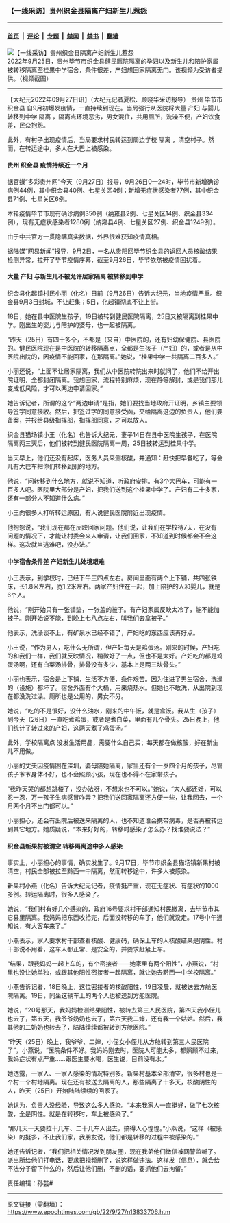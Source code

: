 ### 【一线采访】贵州织金县隔离产妇新生儿惹怨

---

#### [首页](../../../..?n13833706) &nbsp;|&nbsp; [评论](../../../../../epoch-comment?n13833706) &nbsp;|&nbsp; [专题](../../../../../epoch-special?n13833706) &nbsp;|&nbsp; [禁闻](../../../../../epoch-news?n13833706) &nbsp;|&nbsp; [禁书](../../../../../books?n13833706) &nbsp;|&nbsp; [翻墙](https://github.com/gfw-breaker/nogfw/blob/master/README.md?n13833706)


<div><img alt="【一线采访】贵州织金县隔离产妇新生儿惹怨" class="attachment-djy_600_400 size-djy_600_400 wp-post-image" src="https://i.epochtimes.com/assets/uploads/2022/09/id13833932-9ad7ac31d7d5e9b7daed92e88960fc59-600x400.png"/>
<div class="caption">
 2022年9月25日，贵州毕节市织金县健民医院隔离的孕妇以及新生儿和陪护家属被转移隔离至桂果中学宿舍，条件很差，产妇想回家隔离无门。该视频为受访者提供。（视频截图）
</div></div><hr/><div class="post_content" id="artbody" itemprop="articleBody">
 <!-- article content begin -->
 <p>
  【大纪元2022年09月27日讯】（大纪元记者夏松、顾晓华采访报导）
  <ok href="https://www.epochtimes.com/gb/tag/%E8%B4%B5%E5%B7%9E.html">
   贵州
  </ok>
  毕节市
  <ok href="https://www.epochtimes.com/gb/tag/%E7%BB%87%E9%87%91%E5%8E%BF.html">
   织金县
  </ok>
  自9月初爆发疫情，一直持续到现在。当局强行从医院将大量
  <ok href="https://www.epochtimes.com/gb/tag/%E4%BA%A7%E5%A6%87.html">
   产妇
  </ok>
  与婴儿转移到中学
  <ok href="https://www.epochtimes.com/gb/tag/%E9%9A%94%E7%A6%BB.html">
   隔离
  </ok>
  ，隔离点环境恶劣，男女混住，共用厕所，洗澡不便，产妇饮食差，民众抱怨。
 </p>
 <p>
  此外，有村子出现疫情后，当局要求村民转运到周边学校
  <ok href="https://www.epochtimes.com/gb/tag/%E9%9A%94%E7%A6%BB.html">
   隔离
  </ok>
  ，清空村子。然而，在转运途中，多人在大巴上被感染。
 </p>
 <h4>
  <ok href="https://www.epochtimes.com/gb/tag/%E8%B4%B5%E5%B7%9E.html">
   贵州
  </ok>
  <ok href="https://www.epochtimes.com/gb/tag/%E7%BB%87%E9%87%91%E5%8E%BF.html">
   织金县
  </ok>
  疫情持续近一个月
 </h4>
 <p>
  据官媒“多彩贵州网”今天（9月27日）报导，9月26日0—24时，毕节市新增确诊病例44例，其中织金县40例、七星关区4例；新增无症状感染者77例，其中织金县71例、七星关区6例。
 </p>
 <p>
  本轮疫情毕节市现有确诊病例350例（纳雍县2例、七星关区14例、织金县334例），现有无症状感染者1280例（纳雍县4例、七星关区27例、织金县1249例）。
 </p>
 <p>
  由于中共官方一贯隐瞒真实数据，外界很难获知疫情真相。
 </p>
 <p>
  据陆媒“网易新闻”报导，9月2日，一名从贵阳回毕节织金县的返回人员核酸结果检测异常，拉开了毕节疫情序幕，截至9月26日，毕节依然被疫情困扰着。
 </p>
 <h4>
  大量
  <ok href="https://www.epochtimes.com/gb/tag/%E4%BA%A7%E5%A6%87.html">
   产妇
  </ok>
  与新生儿不被允许居家隔离 被转移到中学
 </h4>
 <p>
  织金县化起镇村民小丽（化名）日前（9月26日）告诉大纪元，当地疫情严重。织金县9月3日封城，不让赶集；5日，化起镇彻底不让上街。
 </p>
 <p>
  18日，她在县中医院生孩子，19日被转到健民医院隔离，25日又被隔离到桂果中学。刚出生的婴儿与陪护的婆母，也一起被隔离。
 </p>
 <p>
  <center>
  </center>
  “昨天（25日）有四十多个，不都是（来自）中医院的，还有妇幼保健院、县医院的。健民医院现在是中医院的转移隔离点，全都是生孩子（产妇）的，或者是从中医院出院的，因疫情不能回家，在那隔离。”她说，“桂果中学一共隔离二百多人。”
 </p>
 <p>
  小丽还说，“上面不让居家隔离，我们从中医院转院出来时就问了，他们不给开出院证明，全都封闭隔离。我想回家，流程特别麻烦，现在静等解封，或是我们那儿变成低风险，才可以两边申请回家。”
 </p>
 <p>
  她告诉记者，所谓的这个“两边申请”是指，她们要找当地政府开证明，乡镇主要领导签字同意接收。然后，把签过字的同意接受函，交给隔离这边的负责人，他们要备案，并报给县级指挥部，指挥部同意，才可以放人。
 </p>
 <p>
  织金县猫场镇小王（化名）也告诉大纪元，妻子14日在县中医院生孩子，在医院隔离两三天后，他们被转到健民医院隔离一周，25日被转运到桂果中学。
 </p>
 <p>
  当天早上，他们还没有起床，医务人员来测核酸，并通知：赶快把早餐吃了，等会儿有大巴车把你们转移到别的地方。
 </p>
 <p>
  他说，“问转移到什么地方，就说不知道，听政府安排。有3个大巴车，可能有一百多人吧。医院里大部分是产妇，把我们送到这个桂果中学了。产妇有二十多家，还有一部分人不知道什么病。”
 </p>
 <p>
  小王向很多人打听转运原因，有人说健民医院附近出现疫情。
 </p>
 <p>
  他抱怨说，“我们现在都在反映回家问题。他们说，让我们在学校待7天，在没有问题的情况下，才能让村委会来人申请，让我们回家，不知道到时候都会不会这样。这次就当逃难吧，没办法。”
 </p>
 <h4>
  中学宿舍条件差 产妇新生儿处境艰难
 </h4>
 <p>
  小王表示，到学校时，已经下午三四点左右。房间里面有两个上下铺，共四张铁床，长1.8米左右，宽1.2米左右。两家产妇住在一起，加上陪护的人和婴儿，就是6个人。
 </p>
 <p>
  他说，“刚开始只有一张铺垫，一张盖的被子。有产妇家属反映太冷了，能不能加被子。刚开始说不能，到晚上七八点左右，叫我们去拿被子。”
 </p>
 <p>
  他表示，洗澡谈不上，有矿泉水已经不错了，产妇吃的东西应该再好点。
 </p>
 <p>
  小王说，“作为男人，吃什么无所谓，但产妇每天是鸡蛋汤。刚来的时候，产妇吃的和我们一样，我们就反映情况，稍微好了一点，但也不是太好。产妇吃的都是鸡蛋汤啊，还有白菜汤排骨，排骨没有多少，基本上是两三块骨头。”
 </p>
 <p>
  小丽也表示，宿舍是上下铺，生活不方便，条件艰苦。因为住进了男生宿舍，洗澡的（设施）都坏了。宿舍外面有个大桶，用来烧热水。但她也不敢洗，从出院到现在都没洗过澡。厕所也是公用的，男女不分。
 </p>
 <p>
  她说，“吃的不是很好，没什么油水，刚来的中午饭，就是盒饭。我从生（孩子）到今天（26日）一直吃煮鸡蛋，或者是煮白菜，里面有几个骨头。25日晚上，他们统计了转过来的产妇，这两天煮了鸡蛋汤。”
 </p>
 <p>
  此外，学校隔离点
  <span lang="ZH-CN">
   没发生活用品，需要什么自己买；每天都在做核酸，好在新生儿不用做。
  </span>
 </p>
 <p>
  小丽的丈夫因疫情困在深圳，婆母陪她隔离，家里还有个一岁四个月的孩子，尽管孩子爷爷身体不好，也不会照顾小孩，现在也不得不在家带孩子。
 </p>
 <p>
  “我昨天哭的都想跳楼了，没办法呀，不想来也不可以。”她说，“大人都还好，可以忍一忍，万一孩子生病感冒咋弄？把我们送回家隔离还方便一些，让我回去，一个月两个月不出门都可以。”
 </p>
 <p>
  小丽担心，还会有出院后被送来隔离的人，也不知道谁会携带病毒，是否再被转运到其它地方。她质疑说，“本来好好的，转移时感染了怎么办？找谁要说法？”
 </p>
 <h4>
  织金县新果村被清空 转移隔离途中多人感染
 </h4>
 <p>
  事实上，小丽担心的事情，确实发生了。9月17日，毕节市织金县猫场镇新果村被清空，村民全部被拉至黔西一中隔离，然而转移途中，许多人被感染。
 </p>
 <p>
  新果村小燕（化名）告诉大纪元记者，疫情挺严重，现在无症状、有症状的1000多例。转运隔离时，很多人感染了。
 </p>
 <p>
  她说，“我们村有好几个感染的，政府16号要求村干部通知村民撤离，去毕节市其它县里隔离。我妈妈把东西收拾完，后面没转移的车了，他们就没走。17号中午通知说，有大客车来了。”
 </p>
 <p>
  小燕表示，家人要求村干部查看核酸、健康码，确保上车的人核酸结果是阴性。村干部说不用看，这车人都正常、是安全的，并要求赶紧上车。
 </p>
 <p>
  “结果，跟我妈妈一起上车的，有个密接者——她家里有两个阳性”，小燕说，“村里也没让她单独，或跟其他阳性密接者一起隔离，就让她去黔西一中学校隔离。”
 </p>
 <p>
  <center>
  </center>
  小燕告诉记者，18日晚上，这位密接者的核酸阳性，19日凌晨，就被送去方舱医院隔离。19日，同坐这辆车上的两个人也被送到方舱医院。
 </p>
 <p>
  她说，“20号那天，我妈妈检测结果阳性，被转去第三人民医院，第四天我小侄儿也去了，第五天，我爷爷奶奶也去了，第六天我二婶，还有我一个姑姑。然后，我其他的二奶奶也转去了，陆陆续续都被转到方舱医院。”
 </p>
 <p>
  “昨天（25日）晚上，我爷爷、二婶，小侄女小侄儿从方舱转到第三人民医院了”，小燕说，“医院条件不好。我妈妈刚去时，医院人可能太多，都照顾不过来，我妈症状有点严重……跟医生要水喝，医生说，目前没有水。”
 </p>
 <p>
  她透露，一家人、一家人感染的情况特别多。新果村基本全部清空，很多村也是一个村一个村地隔离。现在还有被送去隔离的人，那些隔离了十多天，核酸阴性的人，昨天（25日）开始陆陆续续的回家了。
 </p>
 <p>
  她认为，负责人没经验，导致这么多人感染。“本来我家人一直挺好，做了七次核酸，全是阴性。就是在转移时，车上被感染了。”
 </p>
 <p>
  “那几天一天要拉十几车、二十几车人出去，搞得人心惶惶。”小燕说，“这样（被感染）的挺多，不止我们家，我朋友说，他们都是转移的过程中被感染的。”
 </p>
 <p>
  她还告诉记者，“我们把相关情况发到朋友圈，现在我弟他们微信被网警监听了。派出所给他们打电话，要求把视频删了，说这样做违法。这样发（信息），就会给不法分子留下什么的，然后让他们删，不删的话，要抓他们去拘留。”
 </p>
 <p>
  责任编辑：孙芸#
 </p>
 <!-- article content end -->
 <div id="below_article_ad">
 </div>
</div>


---

原文链接（需翻墙）：https://www.epochtimes.com/gb/22/9/27/n13833706.htm